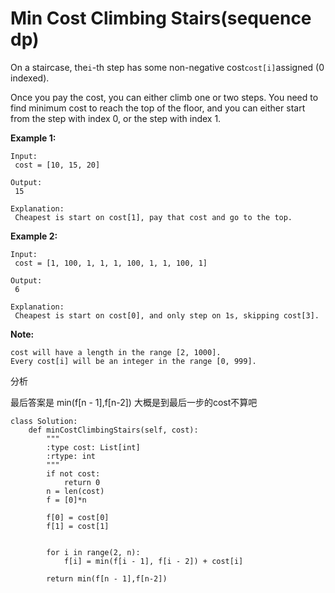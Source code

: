 # Min Cost Climbing Stairs\(sequence dp\)

On a staircase, the`i`-th step has some non-negative cost`cost[i]`assigned \(0 indexed\).

Once you pay the cost, you can either climb one or two steps. You need to find minimum cost to reach the top of the floor, and you can either start from the step with index 0, or the step with index 1.

**Example 1:**

```text
Input:
 cost = [10, 15, 20]

Output:
 15

Explanation:
 Cheapest is start on cost[1], pay that cost and go to the top.
```

**Example 2:**

```text
Input:
 cost = [1, 100, 1, 1, 1, 100, 1, 1, 100, 1]

Output:
 6

Explanation:
 Cheapest is start on cost[0], and only step on 1s, skipping cost[3].
```

**Note:**

```text
cost will have a length in the range [2, 1000].
Every cost[i] will be an integer in the range [0, 999].
```

分析

最后答案是 min\(f\[n - 1\],f\[n-2\]\) 大概是到最后一步的cost不算吧

```text
class Solution:
    def minCostClimbingStairs(self, cost):
        """
        :type cost: List[int]
        :rtype: int
        """
        if not cost:
            return 0
        n = len(cost)
        f = [0]*n

        f[0] = cost[0]
        f[1] = cost[1]


        for i in range(2, n):
            f[i] = min(f[i - 1], f[i - 2]) + cost[i]

        return min(f[n - 1],f[n-2])
```

